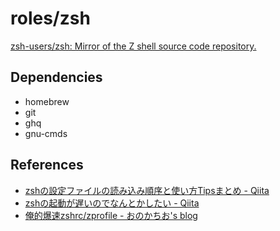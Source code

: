 # roles/zsh
[zsh-users/zsh: Mirror of the Z shell source code repository.](https://github.com/zsh-users/zsh)



## Dependencies
- homebrew
- git
- ghq
- gnu-cmds



## References
- [zshの設定ファイルの読み込み順序と使い方Tipsまとめ - Qiita](https://qiita.com/muran001/items/7b104d33f5ea3f75353f)
- [zshの起動が遅いのでなんとかしたい - Qiita](https://qiita.com/vintersnow/items/7343b9bf60ea468a4180)
- [俺的爆速zshrc/zprofile - おのかちお's blog](https://blog.katio.net/page/2ffdedfbeb0867ac6b55)

